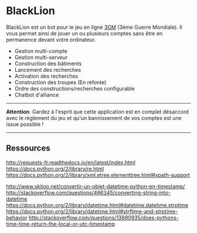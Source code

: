 # BlackLion

BlackLion est un bot pour le jeu en ligne [3GM](http://www.3gm.fr/) (3ème Guerre Mondiale). Il vous permet ainsi de jouer un ou plusieurs comptes sans être en permanence devant votre ordinateur.

* Gestion multi-compte
* Gestion multi-serveur
* Construction des bâtiments
* Lancement des recherches
* Activation des recherches
* Construction des troupes (En refonte)
* Ordre des constructions/recherches configurable
* Chatbot d'alliance

---

**Attention**: Gardez à l'esprit que cette application est en complet désaccord avec le règlement du jeu et qu'un bannissement de vos comptes est une issue possible !

---


## Ressources

http://requests-fr.readthedocs.io/en/latest/index.html
https://docs.python.org/2/library/re.html
https://docs.python.org/2/library/xml.etree.elementtree.html#xpath-support

http://www.skitoo.net/convertir-un-objet-datetime-python-en-timestamp/
http://stackoverflow.com/questions/466345/converting-string-into-datetime
https://docs.python.org/2/library/datetime.html#datetime.datetime.strptime
https://docs.python.org/2/library/datetime.html#strftime-and-strptime-behavior
http://stackoverflow.com/questions/13890935/does-pythons-time-time-return-the-local-or-utc-timestamp
